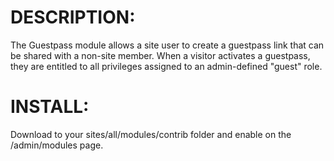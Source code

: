 DESCRIPTION:
============
The Guestpass module allows a site user to create a guestpass link that can be shared with a non-site member. 
When a visitor activates a guestpass, they are entitled to all privileges assigned to an admin-defined "guest" 
role.

INSTALL:
========
Download to your sites/all/modules/contrib folder and enable on the /admin/modules page.

